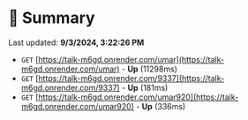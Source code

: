 # 📖 Summary
Last updated: **9/3/2024, 3:22:26 PM**

- `GET` [https://talk-m6gd.onrender.com/umar](https://talk-m6gd.onrender.com/umar) - **Up** (11298ms)
- `GET` [https://talk-m6gd.onrender.com/9337](https://talk-m6gd.onrender.com/9337) - **Up** (181ms)
- `GET` [https://talk-m6gd.onrender.com/umar920](https://talk-m6gd.onrender.com/umar920) - **Up** (336ms)
